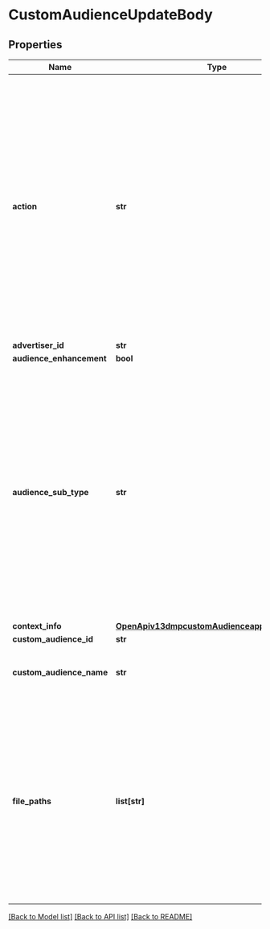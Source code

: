 # CustomAudienceUpdateBody

## Properties
Name | Type | Description | Notes
------------ | ------------- | ------------- | -------------
**action** | **str** | Modification type. This field is valid when file_paths is passed. Enum values: APPEND: Upload files to expand the Customer File audience. Only data not included in the original file will be added. REMOVE: Upload files to remove the Customer File audience. Only the data that coincide with the original file will be removed. REPLACE: Upload files to replace the Customer File audience. All the data in the original file will be replaced. Default value: REPLACE. Note: The APPEND, REMOVE and REPLACE operations will fail if the audience size is less than 1,000 after the operation. | [optional] [default to 'REPLACE']
**advertiser_id** | **str** | Advertiser ID. | [required] 
**audience_enhancement** | **bool** |  | [optional] 
**audience_sub_type** | **str** | Audience sub type, indicating the type of ads that the audience can be used for. The allowed enum value: REACH_FREQUENCY(To enable the audience to be used in Reach &amp; Frequency campaigns). It means you can only convert audience sub type from NORMAL to REACH_FREQUENCY, but not the other way round. Note: If you update this field, changes to other data fields will be ignored. If you want to update a Lookalike audience, you cannot change the audience_sub_type to REACH_FREQUENCY. Otherwise, an error will occur. | [optional] 
**context_info** | [**OpenApiv13dmpcustomAudienceapplyContextInfo**](OpenApiv13dmpcustomAudienceapplyContextInfo.md) |  | [optional] 
**custom_audience_id** | **str** | Custom audience ID. | [required] 
**custom_audience_name** | **str** | New name for the audience. Length limit: 128 characters. You must pass in either this field or file_paths. | [optional] 
**file_paths** | **list[str]** | The files you upload to update the Customer File audience. You must pass in either this field or custom_audience_name. The recommended size is &lt;50 per request to ensure stability. Once you pass in this field, you can specify the modification type (APPEND, REMOVE or REPLACE) via action. The files must be encrypted with the same encryption method/type with the audience that you want to update. | [optional] 

[[Back to Model list]](../README.md#documentation-for-models) [[Back to API list]](../README.md#documentation-for-api-endpoints) [[Back to README]](../README.md)

